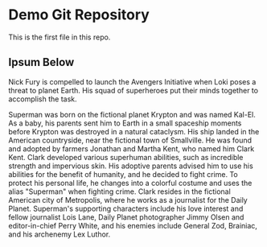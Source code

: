 # Demo Git Repository
This is the first file in this repo.

## Ipsum Below

Nick Fury is compelled to launch the Avengers Initiative when Loki poses a threat to planet Earth. His squad of superheroes put their minds together to accomplish the task.

Superman was born on the fictional planet Krypton and was named Kal-El. As a baby, his parents sent him to Earth in a small spaceship moments before Krypton was destroyed in a natural cataclysm. His ship landed in the American countryside, near the fictional town of Smallville. He was found and adopted by farmers Jonathan and Martha Kent, who named him Clark Kent. Clark developed various superhuman abilities, such as incredible strength and impervious skin. His adoptive parents advised him to use his abilities for the benefit of humanity, and he decided to fight crime. To protect his personal life, he changes into a colorful costume and uses the alias "Superman" when fighting crime. Clark resides in the fictional American city of Metropolis, where he works as a journalist for the Daily Planet. Superman's supporting characters include his love interest and fellow journalist Lois Lane, Daily Planet photographer Jimmy Olsen and editor-in-chief Perry White, and his enemies include General Zod, Brainiac, and his archenemy Lex Luthor.
